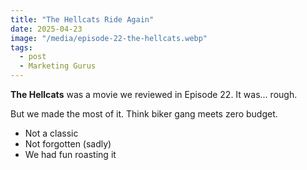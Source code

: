 ```yaml
---
title: "The Hellcats Ride Again"
date: 2025-04-23
image: "/media/episode-22-the-hellcats.webp"
tags:
  - post
  - Marketing Gurus
---
```


**The Hellcats** was a movie we reviewed in Episode 22. It was... rough.

But we made the most of it. Think biker gang meets zero budget.

- Not a classic
- Not forgotten (sadly)
- We had fun roasting it
